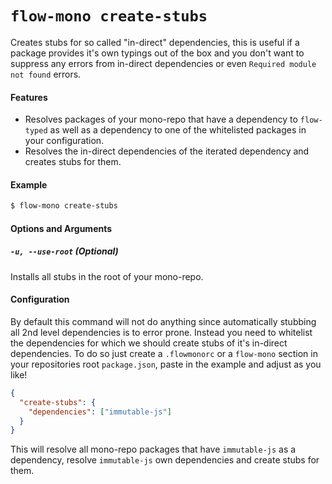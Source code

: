 # `flow-mono create-stubs`

Creates stubs for so called "in-direct" dependencies, this is useful if a package provides it's own typings out of the box and you don't want to suppress any errors from in-direct dependencies or even `Required module not found` errors.

#### Features

* Resolves packages of your mono-repo that have a dependency to `flow-typed` as well as a dependency to one of the whitelisted packages in your configuration.
* Resolves the in-direct dependencies of the iterated dependency and creates stubs for them.

#### Example

```sh
$ flow-mono create-stubs
```

#### Options and Arguments

##### `-u, --use-root` \(Optional\)

Installs all stubs in the root of your mono-repo.

#### Configuration

By default this command will not do anything since automatically stubbing all 2nd level dependencies is to error prone. Instead you need to whitelist the dependencies for which we should create stubs of it's in-direct dependencies. To do so just create a `.flowmonorc` or a `flow-mono` section in your repositories root `package.json`, paste in the example and adjust as you like!

```json
{
  "create-stubs": {
    "dependencies": ["immutable-js"]
  }
}
```

This will resolve all mono-repo packages that have `immutable-js` as a dependency, resolve `immutable-js` own dependencies and create stubs for them.



